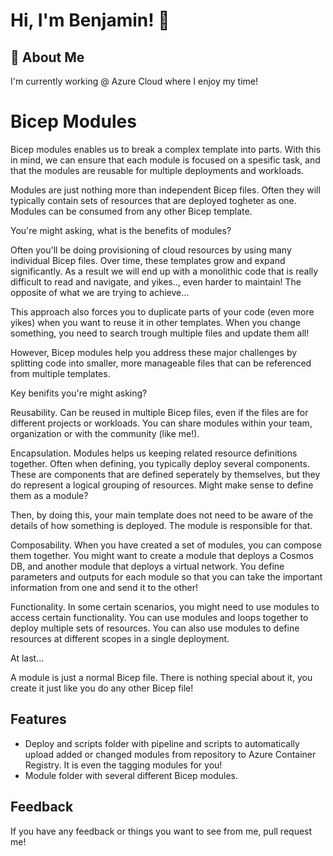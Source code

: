 
# Hi, I'm Benjamin! 👋


## 🚀 About Me
I'm currently working @ Azure Cloud where I enjoy my time!


# Bicep Modules

Bicep modules enables us to break a complex template into parts. With this in mind, we can ensure that each module is focused on a spesific task, and that the modules are reusable for multiple deployments and workloads. 

Modules are just nothing more than independent Bicep files. Often they will typically contain sets of resources that are deployed togheter as one. Modules can be consumed from any other Bicep template. 

You're might asking, what is the benefits of modules? 

Often you'll be doing provisioning of cloud resources by using many individual Bicep files. Over time, these templates grow and expand significantly. As a result we will end up with a monolithic code that is really difficult to read and navigate, and yikes.., even harder to maintain! The opposite of what we are trying to achieve... 

This approach also forces you to duplicate parts of your code (even more yikes) when you want to reuse it in other templates. When you change something, you need to search trough multiple files and update them all!

However, Bicep modules help you address these major challenges by splitting code into smaller, more manageable files that can be referenced from multiple templates. 

Key benifits you're might asking?

Reusability. Can be reused in multiple Bicep files, even if the files are for different projects or workloads. You can share modules within your team, organization or with the community (like me!).

Encapsulation. Modules helps us keeping related resource definitions together. Often when defining, you typically deploy several components. These are components that are defined seperately by themselves, but they do represent a logical grouping of resources. Might make sense to define them as a module?

Then, by doing this, your main template does not need to be aware of the details of how something is deployed. The module is responsible for that.

Composability. When you have created a set of modules, you can compose them together. You might want to create a module that deploys a Cosmos DB, and another module that deploys a virtual network. You define parameters and outputs for each module so that you can take the important information from one and send it to the other!

Functionality. In some certain scenarios, you might need to use modules to access certain functionality. You can use modules and loops together to deploy multiple sets of resources. You can also use modules to define resources at different scopes in a single deployment.

At last...

A module is just a normal Bicep file. There is nothing special about it, you create it just like you do any other Bicep file!




## Features

- Deploy and scripts folder with pipeline and scripts to automatically upload added or changed modules from repository to Azure Container Registry. It is even the tagging modules for you! 
- Module folder with several different Bicep modules.



## Feedback

If you have any feedback or things you want to see from me, pull request me! 
